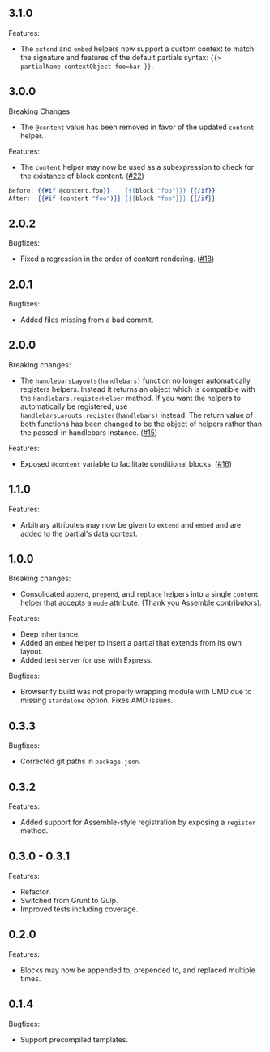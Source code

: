 ## 3.1.0

Features:

- The `extend` and `embed` helpers now support a custom context to match the signature and features of the default partials syntax: `{{> partialName contextObject foo=bar }}`.

## 3.0.0

Breaking Changes:

- The `@content` value has been removed in favor of the updated `content` helper.

Features:

- The `content` helper may now be used as a subexpression to check for the existance of block content. ([#22](https://github.com/shannonmoeller/handlebars-layouts/issues/22))

```handlebars
Before: {{#if @content.foo}}    {{{block "foo"}}} {{/if}}
After:  {{#if (content "foo")}} {{{block "foo"}}} {{/if}}
```

## 2.0.2

Bugfixes:

- Fixed a regression in the order of content rendering. ([#18](https://github.com/shannonmoeller/handlebars-layouts/issues/18))

## 2.0.1

Bugfixes:

- Added files missing from a bad commit.

## 2.0.0

Breaking changes:

- The `handlebarsLayouts(handlebars)` function no longer automatically registers helpers. Instead it returns an object which is compatible with the `Handlebars.registerHelper` method. If you want the helpers to automatically be registered, use `handlebarsLayouts.register(handlebars)` instead. The return value of both functions has been changed to be the object of helpers rather than the passed-in handlebars instance. ([#15](https://github.com/shannonmoeller/handlebars-layouts/issues/15))

Features:

- Exposed `@content` variable to facilitate conditional blocks. ([#16](https://github.com/shannonmoeller/handlebars-layouts/issues/16))

## 1.1.0

Features:

- Arbitrary attributes may now be given to `extend` and `embed` and are added to the partial's data context.

## 1.0.0

Breaking changes:

- Consolidated `append`, `prepend`, and `replace` helpers into a single `content` helper that accepts a `mode` attribute. (Thank you [Assemble](https://github.com/assemble/handlebars-helpers/blob/master/lib/helpers/helpers-layouts.js#L86) contributors).

Features:

- Deep inheritance.
- Added an `embed` helper to insert a partial that extends from its own layout.
- Added test server for use with Express.

Bugfixes:

- Browserify build was not properly wrapping module with UMD due to missing `standalone` option. Fixes AMD issues.

## 0.3.3

Bugfixes:

- Corrected git paths in `package.json`.

## 0.3.2

Features:

- Added support for Assemble-style registration by exposing a `register` method.

## 0.3.0 - 0.3.1

Features:

- Refactor.
- Switched from Grunt to Gulp.
- Improved tests including coverage.

## 0.2.0

Features:

- Blocks may now be appended to, prepended to, and replaced multiple times.

## 0.1.4

Bugfixes:

- Support precompiled templates.
